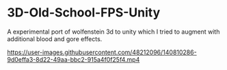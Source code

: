 # 3D-Old-School-FPS-Unity

A experimental port of wolfenstein 3d to unity which I tried to augment with additional blood and gore effects.

https://user-images.githubusercontent.com/48212096/140810286-9d0effa3-8d22-49aa-bbc2-915a4f0f25f4.mp4

